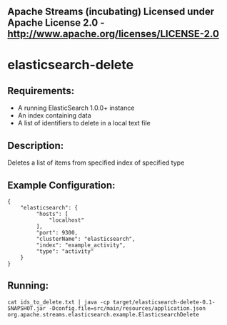 Apache Streams (incubating)
Licensed under Apache License 2.0 - http://www.apache.org/licenses/LICENSE-2.0
--------------------------------------------------------------------------------

elasticsearch-delete
==============================

Requirements:
-------------
 - A running ElasticSearch 1.0.0+ instance
 - An index containing data
 - A list of identifiers to delete in a local text file

Description:
------------
Deletes a list of items from specified index of specified type
 
Example Configuration:
----------------------

    {
        "elasticsearch": {
             "hosts": [
                 "localhost"
             ],
             "port": 9300,
             "clusterName": "elasticsearch",
             "index": "example_activity",
             "type": "activity"
        }
    }

Running:
--------

    cat ids_to_delete.txt | java -cp target/elasticsearch-delete-0.1-SNAPSHOT.jar -Dconfig.file=src/main/resources/application.json org.apache.streams.elasticsearch.example.ElasticsearchDelete


